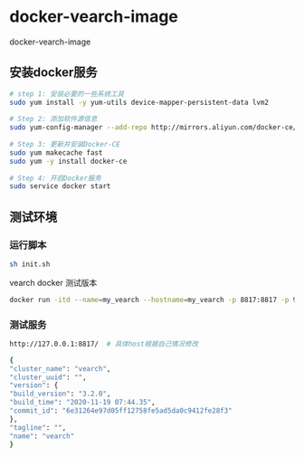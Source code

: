 # docker-vearch-image
docker-vearch-image



## 安装docker服务

```bash
# step 1: 安装必要的一些系统工具
sudo yum install -y yum-utils device-mapper-persistent-data lvm2
 
# Step 2: 添加软件源信息
sudo yum-config-manager --add-repo http://mirrors.aliyun.com/docker-ce/linux/centos/docker-ce.repo
 
# Step 3: 更新并安装Docker-CE
sudo yum makecache fast
sudo yum -y install docker-ce
 
# Step 4: 开启Docker服务
sudo service docker start
```



## 测试环境



### 运行脚本 

```bash
sh init.sh
```



vearch docker 测试版本

```bash
docker run -itd --name=my_vearch --hostname=my_vearch -p 8817:8817 -p 9001:9002 -p 4101:4101 -v $PWD/config.toml:/vearch/config.toml -v $PWD/datas/:/datas/ registry.cn-hongkong.aliyuncs.com/sunny5156/my_vearch:3.2.6 sh /vearch/plugin/bin/run.sh image
```

  

### 测试服务

```bash
http://127.0.0.1:8817/  # 具体host根据自己情况修改

{
"cluster_name": "vearch",
"cluster_uuid": "",
"version": {
"build_version": "3.2.0",
"build_time": "2020-11-19 07:44.35",
"commit_id": "6e31264e97d05ff12758fe5ad5da0c9412fe28f3"
},
"tagline": "",
"name": "vearch"
}
```

